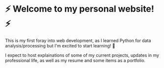 # :zap: Welcome to my personal website! :zap:

This is my first foray into web development, as I learned Python for data analysis/processing but I'm excited to start learning! :open_book:

I expect to host explainations of some of my current projects, updates in my professional life, as well as my resume and some items as a portfolio.
